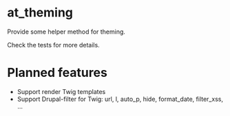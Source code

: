 at_theming
==========

Provide some helper method for theming.

Check the tests for more details.

Planned features
==========

* Support render Twig templates
* Support Drupal-filter for Twig: url, l, auto_p, hide, format_date, filter_xss, …
